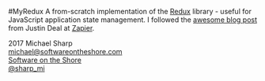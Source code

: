 #MyRedux
A from-scratch implementation of the [Redux](https://github.com/reactjs/redux) library - useful for JavaScript
application state management. I followed the [awesome blog post](https://zapier.com/engineering/how-to-build-redux/?utm_source=javascriptweekly&utm_medium=email)
from Justin Deal at [Zapier](https://zapier.com/).

2017 Michael Sharp  
michael@softwareontheshore.com  
[Software on the Shore](http://www.softwareontheshore.com)  
[@sharp_mi](https://twitter.com/sharp_mi)  
